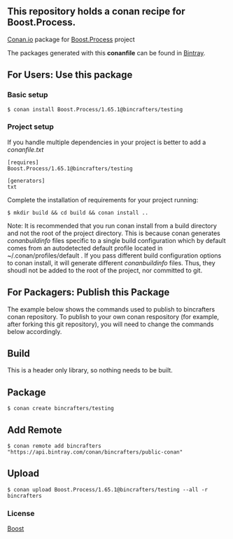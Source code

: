 ## This repository holds a conan recipe for Boost.Process.

[Conan.io](https://conan.io) package for [Boost.Process](https://github.com/Boostorg/Process) project

The packages generated with this **conanfile** can be found in [Bintray](https://bintray.com/bincrafters/public-conan/Boost.Process%3Abincrafters).

## For Users: Use this package

### Basic setup

    $ conan install Boost.Process/1.65.1@bincrafters/testing

### Project setup

If you handle multiple dependencies in your project is better to add a *conanfile.txt*

    [requires]
    Boost.Process/1.65.1@bincrafters/testing

    [generators]
    txt

Complete the installation of requirements for your project running:</small></span>

    $ mkdir build && cd build && conan install ..
	
Note: It is recommended that you run conan install from a build directory and not the root of the project directory.  This is because conan generates *conanbuildinfo* files specific to a single build configuration which by default comes from an autodetected default profile located in ~/.conan/profiles/default .  If you pass different build configuration options to conan install, it will generate different *conanbuildinfo* files.  Thus, they shoudl not be added to the root of the project, nor committed to git. 

## For Packagers: Publish this Package

The example below shows the commands used to publish to bincrafters conan repository. To publish to your own conan respository (for example, after forking this git repository), you will need to change the commands below accordingly. 

## Build  

This is a header only library, so nothing needs to be built.

## Package 

    $ conan create bincrafters/testing
	
## Add Remote

	$ conan remote add bincrafters "https://api.bintray.com/conan/bincrafters/public-conan"

## Upload

    $ conan upload Boost.Process/1.65.1@bincrafters/testing --all -r bincrafters

### License
[Boost](LICENSE)
